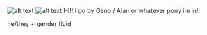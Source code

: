 ![alt text](https://media.discordapp.net/attachments/1052873893028843574/1361875745324138496/Untitled271_20250415202740.png?ex=68005920&is=67ff07a0&hm=d9400d34ce39947229246a57c5d858056f3733e9bbaabecc7641cfd96899f6ac&=&format=webp&quality=lossless)
![alt text](https://cdn.discordapp.com/attachments/1052873893028843574/1361880524817432808/IMG_6124-removebg-preview.png?ex=68005d93&is=67ff0c13&hm=4f684d9e03c5a3f9ffa65a669d990f9ca63ad57e4dbe876a358d22192ef5e291&)
               HI!! i go by Geno / Alan or whatever pony im in!! 


  he/they + gender fluid
